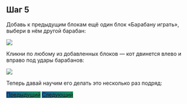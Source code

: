 ## Шаг 5

Добавь к предыдущим блокам ещё один блок «Барабану играть», выбери в нём другой барабан:

<img src="/scratchtutorial/gifs/5.gif">

Кликни по любому из добавленных блоков — кот двинется влево и вправо под удары барабанов:

<img src="/scratchtutorial/gifs/result1.gif">

Теперь давай научим его делать это несколько раз подряд:

<a href="/scratchtutorial/4.html" class="btn" style="background-color: #159957; background-image: linear-gradient(120deg, #155799, #159957);">Предыдущий</a> <a href="/scratchtutorial/6.html" class="btn" style="background-color: #159957; background-image: linear-gradient(120deg, #155799, #159957);">Следующий</a>
